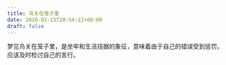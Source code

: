 ```yaml
---
title: 鸟关在笼子里
date: 2020-02-15T20:54:12+08:00
draft: false
---
```


梦见鸟关在笼子里，是坐牢和生活拮据的象征，意味着由于自己的错误受到惩罚，应该及时检讨自己的言行。<br>
